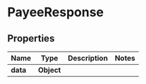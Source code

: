 # PayeeResponse

## Properties
Name | Type | Description | Notes
------------ | ------------- | ------------- | -------------
**data** | **Object** |  | 
